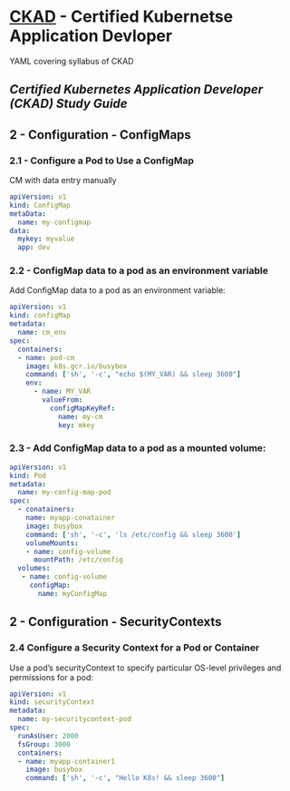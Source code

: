# [CKAD](http://www.cncf.io) - Certified Kubernetse Application Devloper 
YAML covering syllabus of CKAD

## _Certified Kubernetes Application Developer (CKAD) Study Guide_
 

## 2 - Configuration -  ConfigMaps


### 2.1 - Configure a Pod to Use a ConfigMap

CM with data entry manually

```yaml
apiVersion: v1
kind: ConfigMap
metaData:
  name: my-configmap
data:
  mykey: myvalue
  app: dev
````


### 2.2 -  ConfigMap data to a pod as an environment variable

Add ConfigMap data to a pod as an environment variable:

```yaml
apiVersion: v1
kind: configMap
metadata:
  name: cm_env
spec:
  containers:
  - name: pod-cm
    image: k8s.gcr.io/busybox
    command: ['sh', '-c', "echo $(MY_VAR) && sleep 3600"]
    env:
      - name: MY_VAR
        valueFrom: 
          configMapKeyRef:
            name: my-cm
            key: mkey
```
### 2.3 - Add ConfigMap data to a pod as a mounted volume:

```yaml
apiVersion: v1
kind: Pod
metadata:
  name: my-config-map-pod
spec:
  - conatainers:
    name: myapp-conatainer
    image: busybox
    command: ['sh', '-c', 'ls /etc/config && sleep 3600']
    volumeMounts:
    - name: config-volume
      mountPath: /etc/config
  volumes:
   - name: config-volume
     configMap:
       name: myConfigMap
````


## 2 - Configuration -  SecurityContexts

### 2.4 Configure a Security Context for a Pod or Container

Use a pod’s securityContext to specify particular OS-level privileges and permissions for a pod:

```yaml
apiVersion: v1
kind: securityContext
metadata:
  name: my-securitycontext-pod
spec:
  runAsUser: 2000
  fsGroup: 3000
  containers:
  - name: myapp-container1
    image: busybox
    command: ['sh', '-c', "Hello K8s! && sleep 3600"]
    
 ```
  







